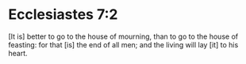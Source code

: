 # Ecclesiastes 7:2

[It is] better to go to the house of mourning, than to go to the house of feasting: for that [is] the end of all men; and the living will lay [it] to his heart.